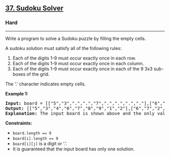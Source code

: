 <h2><a href="https://leetcode.com/problems/sudoku-solver">37. Sudoku Solver</a></h2>
<h3>Hard</h3>
<hr>
<p>Write a program to solve a Sudoku puzzle by filling the empty cells.</p>
<p>A sudoku solution must satisfy all of the following rules:</p>
<ol>
<li>Each of the digits 1-9 must occur exactly once in each row.</li>
<li>Each of the digits 1-9 must occur exactly once in each column.</li>
<li>Each of the digits 1-9 must occur exactly once in each of the 9 3x3 sub-boxes of the grid.</li>
</ol>
<p>The '.' character indicates empty cells.</p>
<p><strong>Example 1:</strong></p>
<pre>
<strong>Input:</strong> board = [["5","3",".",".","7",".",".",".","."],["6",".",".","1","9","5",".",".","."],[".","9","8",".",".",".",".","6","."],["8",".",".",".","6",".",".",".","3"],["4",".",".","8",".","3",".",".","1"],["7",".",".",".","2",".",".",".","6"],[".","6",".",".",".",".","2","8","."],[".",".",".","4","1","9",".",".","5"],[".",".",".",".","8",".",".","7","9"]]
<strong>Output:</strong> [["5","3","4","6","7","8","9","1","2"],["6","7","2","1","9","5","3","4","8"],["1","9","8","3","4","2","5","6","7"],["8","5","9","7","6","1","4","2","3"],["4","2","6","8","5","3","7","9","1"],["7","1","3","9","2","4","8","5","6"],["9","6","1","5","3","7","2","8","4"],["2","8","7","4","1","9","6","3","5"],["3","4","5","2","8","6","1","7","9"]]
<strong>Explanation:</strong> The input board is shown above and the only valid solution is shown below:
</pre>
<p><strong>Constraints:</strong></p>
<ul>
<li><code>board.length == 9</code></li>
<li><code>board[i].length == 9</code></li>
<li><code>board[i][j]</code> is a digit or '.'.</li>
<li>It is guaranteed that the input board has only one solution.</li>
</ul>
